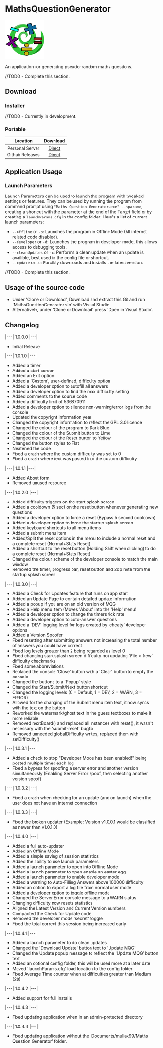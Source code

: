 # MathsQuestionGenerator

![MQG](https://raw.githubusercontent.com/mullak99/MathsQuestionGenerator/master/MathsQuestionGenerator/Resources/App.png)

An application for generating pseudo-random maths questions.

//TODO - Complete this section.

## Download

### Installer

//TODO - Currently in development.

### Portable

| Location  | Download |
| :-------------: | :-------------: |
| Personal Server  | [Direct](http://builds.mullak99.co.uk/MathsQuestionGenerator/latest) |
| Github Releases  | [Direct](http://github.com/mullak99/MathsQuestionGenerator/releases/latest) |

## Application Usage

### Launch Parameters

Launch Parameters can be used to launch the program with tweaked settings or features. They can be used by running the program from command prompt using `"Maths Question Generator.exe" --<param>`, creating a shortcut with the parameter at the end of the Target field or by creating a `launchParams.cfg` in the config folder. Here's a list of current launch parameters:

- `--offline` or `-o`: Launches the program in Offline Mode (All internet related code disabled).
- `--developer` or `-d`: Launches the program in developer mode, this allows access to debugging tools.
- `--cleanUpdates` or `-c`: Performs a clean update when an update is availible, best used in the config file or shortcut.
- `--update` or `-u`: Forcibly downloads and installs the latest version.

//TODO - Complete this section.

## Usage of the source code

- Under 'Clone or Download', Download and extract this Git and run 'MathsQuestionGenerator.sln' with Visual Studio.
- Alternatively, under 'Clone or Download' press 'Open in Visual Studio'.

## Changelog

|---| 1.0.0.0 |---|

- Initial Release

|---| 1.0.1.0 |---|

- Added a timer
- Added a start screen
- Added an Exit option
- Added a 'Custom', user-defined, difficulty option
- Added a developer option to autofill all answers
- Added a developer option to find the max difficulty setting
- Added comments to the source code
- Added a difficulty limit of 536870911
- Added a developer option to silence non-warning/error logs from the console
- Updated the copyright information year
- Changed the copyright information to reflect the GPL 3.0 licence
- Changed the colour of the program to Dark Blue
- Changed the colour of the Submit button to Lime
- Changed the colour of the Reset button to Yellow
- Changed the button styles to Flat
- Neatened the code
- Fixed a crash where the custom difficulty was set to 0
- Fixed a crash where text was pasted into the custom difficulty

|---| 1.0.1.1 |---|

- Added About form
- Removed unused resource

|---| 1.0.2.0 |---|

- Added difficulty triggers on the start splash screen
- Added a cooldown (5 sec) on the reset button whenever generating new questions
- Added a developer option to force a reset (Bypass 5 second cooldown)
- Added a developer option to force the startup splash screen
- Added keyboard shortcuts to all menu items
- Added a submit menu item
- Added/Split the reset options in the menu to include a normal reset and a complete reset (Normal+Stats Reset)
- Added a shortcut to the reset button (Holding Shift when clicking) to do a complete reset (Normal+Stats Reset)
- Changed the colour scheme of the developer console to match the main window
- Removed the timer, progress bar, reset button and 2dp note from the startup splash screen

|---| 1.0.3.0 |---|

- Added a Check for Updates feature that runs on app start
- Added an Update Page to contain detailed update information
- Added a popup if you are on an old version of MQG
- Added a Help menu item (Moves 'About' into the 'Help' menu)
- Added a developer option to change the timers tick rate
- Added a developer option to auto-answer questions
- Added a 'DEV' logging level for logs created by 'cheaty' developer options
- Added a Version Spoofer
- Fixed resetting after submitting answers not increasing the total number of answers you could have correct
- Fixed log levels greater than 2 being regarded as level 0
- Fixed changing start splash screen difficulty not updating 'File > New' difficulty checkmarks
- Fixed some abbreviations
- Replaced the console 'Close' button with a 'Clear' button to empty the console
- Changed the buttons to a 'Popup' style
- Changed the Start/Submit/Next button shortcut
- Changed the logging levels (0 = Default, 1 = DEV, 2 = WARN, 3 = ERROR)
- Allowed for the changing of the Submit menu item text, it now syncs with the text on the button
- Reworked the watermark/ghost text in the guess textboxes to make it more reliable
- Removed nextBoard() and replaced all instances with reset(), it wasn't necessary with the 'submit-reset' bugfix
- Removed unneeded globalDifficulty writes, replaced them with setDifficulty()

|---| 1.0.3.1 |---|

- Added a check to stop "Developer Mode has been enabled!" being posted multiple times each log
- Fixed a bypass for spoofing a server error and another version simultaneously (Enabling Server Error spoof, then selecting another version spoof)

|---| 1.0.3.2 |---|

- Fixed a crash when checking for an update (and on launch) when the user does not have an internet connection

|---| 1.0.3.3 |---|

- Fixed the broken updater (Example: Version v1.0.0.1 would be classified as newer than v1.0.1.0)

|---| 1.0.4.0 |---|

- Added a full auto-updater
- Added an Offline Mode
- Added a simple saving of session statistics
- Added the ability to use launch parameters
- Added a launch parameter to open into Offline Mode
- Added a launch parameter to open enable an easter egg
- Added a launch parameter to enable developer mode
- Added a warning to Auto-Filling Answers above 100000 difficulty
- Added an option to export a log file from normal user mode
- Added a developer option to toggle offline mode
- Changed the Server Error console message to a WARN status
- Changing difficulty now resets statistics
- Aligned the Latest Version and Current Version numbers
- Compacted the Check for Update code
- Removed the developer mode 'secret' toggle
- Fixed the total correct this session being increased early

|---| 1.0.4.1 |---|

- Added a launch parameter to do clean updates
- Changed the 'Download Update' button text to 'Update MQG'
- Changed the Update popup message to reflect the 'Update MQG' button text
- Added an optional config folder, this will be used more at a later date
- Moved 'launchParams.cfg' load location to the config folder
- Fixed Average Time counter when at difficulties greater than Medium (20)

|---| 1.0.4.2 |---|

- Added support for full installs

|---| 1.0.4.3 |---|

- Fixed updating application when in an admin-protected directory

|---| 1.0.4.4 |---|

- Fixed updating application without the 'Documents/mullak99/Maths Question Generator' folder.